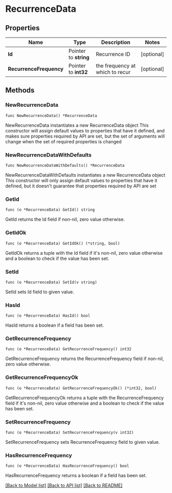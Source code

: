 # RecurrenceData

## Properties

Name | Type | Description | Notes
------------ | ------------- | ------------- | -------------
**Id** | Pointer to **string** | Recurrence ID | [optional] 
**RecurrenceFrequency** | Pointer to **int32** | the frequency at which to recur | [optional] 

## Methods

### NewRecurrenceData

`func NewRecurrenceData() *RecurrenceData`

NewRecurrenceData instantiates a new RecurrenceData object
This constructor will assign default values to properties that have it defined,
and makes sure properties required by API are set, but the set of arguments
will change when the set of required properties is changed

### NewRecurrenceDataWithDefaults

`func NewRecurrenceDataWithDefaults() *RecurrenceData`

NewRecurrenceDataWithDefaults instantiates a new RecurrenceData object
This constructor will only assign default values to properties that have it defined,
but it doesn't guarantee that properties required by API are set

### GetId

`func (o *RecurrenceData) GetId() string`

GetId returns the Id field if non-nil, zero value otherwise.

### GetIdOk

`func (o *RecurrenceData) GetIdOk() (*string, bool)`

GetIdOk returns a tuple with the Id field if it's non-nil, zero value otherwise
and a boolean to check if the value has been set.

### SetId

`func (o *RecurrenceData) SetId(v string)`

SetId sets Id field to given value.

### HasId

`func (o *RecurrenceData) HasId() bool`

HasId returns a boolean if a field has been set.

### GetRecurrenceFrequency

`func (o *RecurrenceData) GetRecurrenceFrequency() int32`

GetRecurrenceFrequency returns the RecurrenceFrequency field if non-nil, zero value otherwise.

### GetRecurrenceFrequencyOk

`func (o *RecurrenceData) GetRecurrenceFrequencyOk() (*int32, bool)`

GetRecurrenceFrequencyOk returns a tuple with the RecurrenceFrequency field if it's non-nil, zero value otherwise
and a boolean to check if the value has been set.

### SetRecurrenceFrequency

`func (o *RecurrenceData) SetRecurrenceFrequency(v int32)`

SetRecurrenceFrequency sets RecurrenceFrequency field to given value.

### HasRecurrenceFrequency

`func (o *RecurrenceData) HasRecurrenceFrequency() bool`

HasRecurrenceFrequency returns a boolean if a field has been set.


[[Back to Model list]](../README.md#documentation-for-models) [[Back to API list]](../README.md#documentation-for-api-endpoints) [[Back to README]](../README.md)


